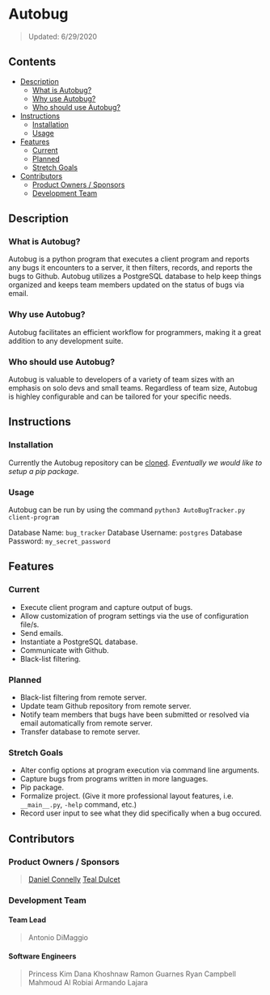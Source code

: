 # Autobug
> Updated: 6/29/2020

## Contents
* [Description](#description)
	* [What is Autobug?](#what-is-autobug)
	* [Why use Autobug?](#why-use-autobug)
	* [Who should use Autobug?](#who-should-use-autobug)
* [Instructions](#instructions)
	* [Installation](#installation)
	* [Usage](#usage)
* [Features](#features)
	* [Current](#current)
	* [Planned](#planned)
	* [Stretch Goals](#stretch-goals)
* [Contributors](#contributors)
	* [Product Owners / Sponsors](#product-owners--sponsors)
	* [Development Team](#development-team)

## Description
### What is Autobug?
Autobug is a python program that executes a client program and reports any bugs it encounters to a server, it then filters, records, and reports the bugs to Github. Autobug utilizes a PostgreSQL database to help keep things organized and keeps team members updated on the status of bugs via email.

### Why use Autobug?
Autobug facilitates an efficient workflow for programmers, making it a great addition to any development suite.

### Who should use Autobug?
Autobug is valuable to developers of a variety of team sizes with an emphasis on solo devs and small teams. Regardless of team size, Autobug is highley configurable and can be tailored for your specific needs.

## Instructions
### Installation
Currently the Autobug repository can be [cloned](https://github.com/ismustachio/TheBugTracker.git).
_Eventually we would like to setup a pip package._

### Usage
Autobug can be run by using the command `python3 AutoBugTracker.py client-program`


Database Name: `bug_tracker`
Database Username: `postgres`
Database Password: `my_secret_password`

## Features
### Current
* Execute client program and capture output of bugs.
* Allow customization of program settings via the use of configuration file/s.
* Send emails.
* Instantiate a PostgreSQL database.
* Communicate with Github.
* Black-list filtering.

### Planned
* Black-list filtering from remote server.
* Update team Github repository from remote server.
* Notify team members that bugs have been submitted or resolved via email automatically from remote server.
* Transfer database to remote server.

### Stretch Goals
* Alter config options at program execution via command line arguments.
* Capture bugs from programs written in more languages.
* Pip package.
* Formalize project. (Give it more professional layout features, i.e. `__main__.py`, `-help` command, etc.)
* Record user input to see what they did specifically when a bug occured.

## Contributors
### Product Owners / Sponsors
> [Daniel Connelly](https://www.linkedin.com/in/dconnelly2/)
> [Teal Dulcet](https://www.tealdulcet.com/)

### Development Team
#### Team Lead
> Antonio DiMaggio

#### Software Engineers
> Princess Kim
> Dana Khoshnaw
> Ramon Guarnes
> Ryan Campbell
> Mahmoud Al Robiai
> Armando Lajara
